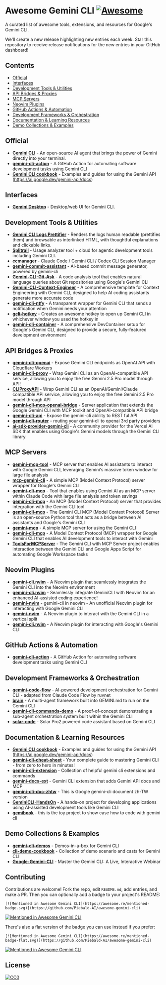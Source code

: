 # Awesome Gemini CLI [![Awesome](https://awesome.re/badge.svg)](https://awesome.re)

A curated list of awesome tools, extensions, and resources for Google's Gemini CLI.

We'll create a new release highlighting new entries each week. Star this repository to receive release notifications for the new entries in your GitHub dashboard!

## Contents

- [Official](#official)
- [Interfaces](#interfaces)
- [Development Tools & Utilities](#interfaces)
- [API Bridges & Proxies](#api-bridges--proxies)
- [MCP Servers](#mcp-servers)
- [Neovim Plugins](#neovim-plugins)
- [GitHub Actions & Automation](#github-actions--automation)
- [Development Frameworks & Orchestration](#development-frameworks--orchestration)
- [Documentation & Learning Resources](#documentation--learning-resources)
- [Demo Collections & Examples](#demo-collections--examples)

## Official

- [**Gemini CLI**](https://github.com/google-gemini/gemini-cli) - An open-source AI agent that brings the power of Gemini directly into your terminal.
- [**gemini-cli-action**](https://github.com/google-gemini/gemini-cli-action) - A GitHub Action for automating software development tasks using Gemini CLI
- [**Gemini CLI cookbook**](https://github.com/google-gemini/cookbook) - Examples and guides for using the Gemini API (https://ai.google.dev/gemini-api/docs)

## Interfaces

- [**Gemini Desktop**](https://github.com/Piebald-AI/gemini-desktop) - Desktop/web UI for Gemini CLI.

## Development Tools & Utilities

- [**Gemini CLI Logs Prettifier**](https://github.com/Manamama/Puzzles_for_AIs/tree/main/code/Gemini%20CLI%20logs%20prettifier) - Renders the logs human readable (prettifies them) and browsable as interlinked HTML, with thoughtful explanations and clickable links.
- [**Splitrail**](https://github.com/Piebald-AI/splitrail) - Usage analyzer tool + cloud for agentic development tools including Gemini CLI.
- [**ccmanager**](https://github.com/kbwo/ccmanager) - Claude Code / Gemini CLI / Codex CLI Session Manager
- [**gemini-commit-assistant**](https://github.com/C17AN/gemini-commit-assistant) - AI-based commit message generator, powered by gemini-cli
- [**Gemini-CLI-Git-Ask**](https://github.com/ihainan/Gemini-CLI-Git-Ask) - A code analysis tool that enables natural language queries about Git repositories using Google's Gemini CLI
- [**Gemini-CLI-Context-Engineer**](https://github.com/rickscode/Gemini-CLI-Context-Engineer) - A comprehensive template for Context Engineering with Gemini CLI, designed to help AI coding assistants generate more accurate code
- [**gemini-cli-ntfy**](https://github.com/nakkulla/gemini-cli-ntfy) - A transparent wrapper for Gemini CLI that sends a notification when Gemini needs your attention
- [**gcli-hotkey**](https://github.com/hexcreator/gcli-hotkey) - Creates an awesome hotkey to open up Gemini CLI in whichever window you used the hotkey in
- [**gemini-cli-container**](https://github.com/samhann/gemini-cli-container) - A comprehensive DevContainer setup for Google's Gemini CLI, designed to provide a secure, fully-featured development environment

## API Bridges & Proxies

- [**gemini-cli-openai**](https://github.com/GewoonJaap/gemini-cli-openai) - Expose Gemini CLI endpoints as OpenAI API with Cloudflare Workers
- [**gemini-cli-proxy**](https://github.com/nettee/gemini-cli-proxy) - Wrap Gemini CLI as an OpenAI-compatible API service, allowing you to enjoy the free Gemini 2.5 Pro model through API!
- [**CLIProxyAPI**](https://github.com/luispater/CLIProxyAPI) - Wrap Gemini CLI as an OpenAI/Gemini/Claude compatible API service, allowing you to enjoy the free Gemini 2.5 Pro model through API
- [**gemini-cli-mcp-openai-bridge**](https://github.com/Intelligent-Internet/gemini-cli-mcp-openai-bridge) - Server application that extends the Google Gemini CLI with MCP toolkit and OpenAI-compatible API bridge
- [**gemini-cli-api**](https://github.com/JasonGuoo/gemini-cli-api) - Expose the gemini-cli ablility to REST ful API
- [**gemini-cli-router**](https://github.com/Jasonzhangf/gemini-cli-router) - routing your gemini-cli to openai 3rd party providers
- [**ai-sdk-provider-gemini-cli**](https://github.com/ben-vargas/ai-sdk-provider-gemini-cli) - A community provider for the Vercel AI SDK that enables using Google's Gemini models through the Gemini CLI library

## MCP Servers

- [**gemini-mcp-tool**](https://github.com/jamubc/gemini-mcp-tool) - MCP server that enables AI assistants to interact with Google Gemini CLI, leveraging Gemini's massive token window for large file analysis
- [**mcp-gemini-cli**](https://github.com/choplin/mcp-gemini-cli) - A simple MCP (Model Context Protocol) server wrapper for Google's Gemini CLI
- [**gemini-cli-mcp**](https://github.com/InfolabAI/gemini-cli-mcp) - Tool that enables using Gemini AI as an MCP server within Claude Code with large file analysis and token savings
- [**gemini-cli-mcp**](https://github.com/blesscat/gemini-cli-mcp) - An MCP (Model Context Protocol) server that provides integration with the Gemini CLI tool
- [**gemini-cli-mcp**](https://github.com/DiversioTeam/gemini-cli-mcp) - The Gemini CLI MCP (Model Context Protocol) Server is an open-source Python tool that acts as a bridge between AI assistants and Google's Gemini CLI
- [**gemini-mcp**](https://github.com/neriousy/gemini-mcp) - A simple MCP server for using the Gemini CLI
- [**gemini-cli-mcp**](https://github.com/0xmountaintop/gemini-cli-mcp) - A Model Context Protocol (MCP) wrapper for Google Gemini CLI that enables AI development tools to interact with Gemini
- [**ToolsForMCPServer**](https://github.com/tanaikech/ToolsForMCPServer) - The Gemini CLI with MCP Server project enables interaction between the Gemini CLI and Google Apps Script for automating Google Workspace tasks

## Neovim Plugins

- [**gemini-cli.nvim**](https://github.com/JonRoosevelt/gemini-cli.nvim) - A Neovim plugin that seamlessly integrates the Gemini CLI into the Neovim environment
- [**gemini-cli.nvim**](https://github.com/marcinjahn/gemini-cli.nvim) - Seamlessly integrate GeminiCLI with Neovim for an enhanced AI-assisted coding experience!
- [**gemini-nvim**](https://github.com/JunYang-tes/gemini-nvim) - gemini-cli in neovim - An unofficial Neovim plugin for interacting with Google Gemini CLI
- [**gemini-nvim**](https://github.com/abdullahchand/gemini-nvim) - A Neovim plugin to interact with the Gemini CLI in a vertical split
- [**gemini-cli.nvim**](https://github.com/ivanlee1999/gemini-cli.nvim) - A Neovim plugin for interacting with Google's Gemini CLI

## GitHub Actions & Automation

- [**gemini-cli-action**](https://github.com/google-gemini/gemini-cli-action) - A GitHub Action for automating software development tasks using Gemini CLI

## Development Frameworks & Orchestration

- [**gemini-code-flow**](https://github.com/Theopsguide/gemini-code-flow) - AI-powered development orchestration for Gemini CLI - adapted from Claude Code Flow by ruvnet
- [**brain**](https://github.com/aliafshar/brain) - A multi-agent framework built into GEMINI.md to run on the Gemini CLI
- [**gemini-cli-commands-demo**](https://github.com/pauldatta/gemini-cli-commands-demo) - A proof-of-concept demonstrating a sub-agent orchestration system built within the Gemini CLI
- [**solar-code**](https://github.com/serithemage/solar-code) - Solar Pro2 powered code assistant based on Gemini CLI

## Documentation & Learning Resources

- [**Gemini CLI cookbook**](https://github.com/google-gemini/cookbook) - Examples and guides for using the Gemini API (https://ai.google.dev/gemini-api/docs)
- [**gemini-cli-cheat-sheet**](https://github.com/Njengah/gemini-cli-cheat-sheet) - Your complete guide to mastering Gemini CLI - from zero to hero in minutes!
- [**gemini-cli-extension**](https://github.com/philschmid/gemini-cli-extension) - Collection of helpful gemini cli extensions and commands
- [**gemini-docs-ext**](https://github.com/markmcd/gemini-docs-ext) - Gemini CLI extension that adds Gemini API docs and MCP
- [**gemini-cli-doc-zhtw**](https://github.com/LiuYuWei/gemini-cli-doc-zhtw) - This is Google gemini-cli document zh-TW version
- [**GeminiCLI-HandsOn**](https://github.com/kaorun55/GeminiCLI-HandsOn) - A hands-on project for developing applications using AI-assisted development tools like Gemini CLI
- [**gemibook**](https://github.com/ngduyanhece/gemibook) - this is the toy project to show case how to code with gemini cli

## Demo Collections & Examples

- [**gemini-cli-demos**](https://github.com/palladius/gemini-cli-demos) - Demos-in-a-box for Gemini CLI
- [**cli-demo-cookbook**](https://github.com/ptone/cli-demo-cookbook) - Collection of demo scenario and casts for Gemini CLI
- [**Google-Gemini-CLI**](https://github.com/nDimensions-AI/Google-Gemini-CLI) - Master the Gemini CLI: A Live, Interactive Webinar

## Contributing

Contributions are welcome!  Fork the repo, edit `README.md`, add entries, and make a PR.  Then you can optionally add a badge to your project's README:
```
[![Mentioned in Awesome Gemini CLI](https://awesome.re/mentioned-badge.svg)](https://github.com/Piebald-AI/awesome-gemini-cli)
```
[![Mentioned in Awesome Gemini CLI](https://awesome.re/mentioned-badge.svg)](https://github.com/Piebald-AI/awesome-gemini-cli)

There's also a flat version of the badge you can use instead if you prefer:
```
[![Mentioned in Awesome Gemini CLI](https://awesome.re/mentioned-badge-flat.svg)](https://github.com/Piebald-AI/awesome-gemini-cli)
```
[![Mentioned in Awesome Gemini CLI](https://awesome.re/mentioned-badge-flat.svg)](https://github.com/Piebald-AI/awesome-gemini-cli)


## License

[![CC0](https://mirrors.creativecommons.org/presskit/buttons/88x31/svg/cc-zero.svg)](https://creativecommons.org/publicdomain/zero/1.0)
